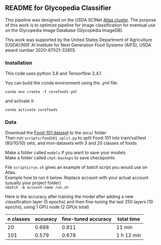 ## README for Glycopedia Classifier   

This pipeline was designed on the USDA SCINet [Atlas cluster](https://www.hpc.msstate.edu/computing/atlas/). The purpose of this work is to optimize pipeline for image classification for eventual use on the Glycopedia Image Database (Glycopedia ImageDB).

This work was supported by the United States Department of Agriculture (USDA)/NSF AI Institute for Next Generation Food Systems (AIFS), USDA award number 2020-67021-32855.

### Installation

This code uses python 3.8 and Tensorflow 2.4.1   

You can build the conda environment using the .yml file:    

`conda env create -f corefoods.yml`

and activate it:

`conda activate corefoods`

### Data

Download the [Food-101 dataset](https://data.vision.ee.ethz.ch/cvl/datasets_extra/food-101/) to the `data/` folder      
Then run `scripts/food101_split.py` to split Food-101 into train/val/test (80/10/10) sets, and mini-datasets with 3 and 20 classes of foods    

Make a folder called `models` if you want to save your models    
Make a folder called `ckpt-backups` to save checkpoints    

File `scripts/run.sh` gives an example of batch script you would use on Atlas.    
Example how to run it below. Replace account with your actual account (usually your project folder)    
`sbatch -A account-name run.sh`    

Here is the accuracy after training the model after adding a new classification layer (5 epochs) and then fine-tuning the last 250 layers (10 epochs), using 1 GPU node (2 GPUs total)

n classes | accuracy | fine-tuned accuracy | total time
----------|----------|---------------------|-----------
20        |0.698     | 0.811 | 11 min
101       |0.579     | 0.678 | 1 h 12 min
